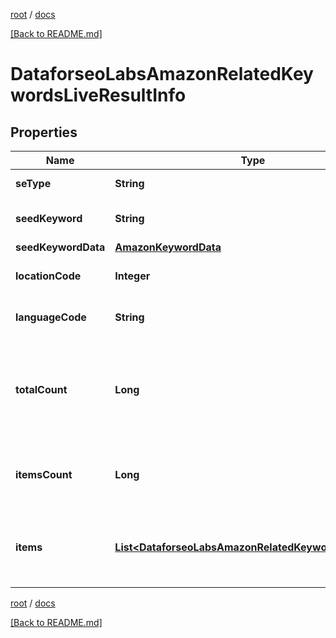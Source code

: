 [root](./../ "root") / [docs](./ "docs")

[[Back to README.md]](./../README.md "[Back to README.md]")

# DataforseoLabsAmazonRelatedKeywordsLiveResultInfo

## Properties

| Name | Type | Description | Notes |
|------------ | ------------- | ------------- | -------------|
|**seType** | **String** | search engine type |  [optional] |
|**seedKeyword** | **String** | keyword in a POST array |  [optional] |
|**seedKeywordData** | [**AmazonKeywordData**](AmazonKeywordData.md) |  |  [optional] |
|**locationCode** | **Integer** | location code in a POST array |  [optional] |
|**languageCode** | **String** | language code in a POST array |  [optional] |
|**totalCount** | **Long** | total amount of results in our database relevant to your request |  [optional] |
|**itemsCount** | **Long** | the number of results returned in the items array |  [optional] |
|**items** | [**List&lt;DataforseoLabsAmazonRelatedKeywordsLiveItem&gt;**](DataforseoLabsAmazonRelatedKeywordsLiveItem.md) | contains objects with keywords and related data |  [optional] |

[root](./../ "root") / [docs](./ "docs")

[[Back to README.md]](./../README.md "[Back to README.md]")